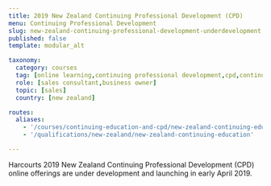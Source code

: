 ```yaml
---
title: 2019 New Zealand Continuing Professional Development (CPD)
menu: Continuing Professional Development
slug: new-zealand-continuing-professional-development-underdevelopment
published: false
template: modular_alt

taxonomy:
  category: courses
  tag: [online learning,continuing professional development,cpd,continuing education,ce]
  role: [sales consultant,business owner]
  topic: [sales]
  country: [new zealand]

routes:
  aliases:
    - '/courses/continuing-education-and-cpd/new-zealand-continuing-education'
    - '/qualifications/new-zealand/new-zealand-continuing-education'

---
```



Harcourts 2019 New Zealand Continuing Professional Development (CPD) online offerings are under development and launching in early April 2019.
